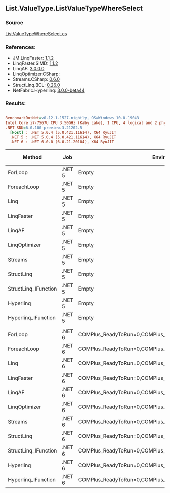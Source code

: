 ﻿## List.ValueType.ListValueTypeWhereSelect

### Source
[ListValueTypeWhereSelect.cs](../LinqBenchmarks/List/ValueType/ListValueTypeWhereSelect.cs)

### References:
- JM.LinqFaster: [1.1.2](https://www.nuget.org/packages/JM.LinqFaster/1.1.2)
- LinqFaster.SIMD: [1.1.2](https://www.nuget.org/packages/LinqFaster.SIMD/1.0.3)
- LinqAF: [3.0.0.0](https://www.nuget.org/packages/LinqAF/3.0.0.0)
- LinqOptimizer.CSharp: [](https://www.nuget.org/packages/LinqOptimizer.CSharp/)
- Streams.CSharp: [0.6.0](https://www.nuget.org/packages/Streams.CSharp/0.6.0)
- StructLinq.BCL: [0.26.0](https://www.nuget.org/packages/StructLinq/0.26.0)
- NetFabric.Hyperlinq: [3.0.0-beta44](https://www.nuget.org/packages/NetFabric.Hyperlinq/3.0.0-beta44)

### Results:
``` ini

BenchmarkDotNet=v0.12.1.1527-nightly, OS=Windows 10.0.19043
Intel Core i7-7567U CPU 3.50GHz (Kaby Lake), 1 CPU, 4 logical and 2 physical cores
.NET SDK=6.0.100-preview.3.21202.5
  [Host] : .NET 5.0.4 (5.0.421.11614), X64 RyuJIT
  .NET 5 : .NET 5.0.4 (5.0.421.11614), X64 RyuJIT
  .NET 6 : .NET 6.0.0 (6.0.21.20104), X64 RyuJIT


```
|               Method |    Job |                                                   EnvironmentVariables |  Runtime | Count |        Mean |       Error |      StdDev |      Median | Ratio | RatioSD |   Gen 0 |   Gen 1 | Gen 2 | Allocated |
|--------------------- |------- |----------------------------------------------------------------------- |--------- |------ |------------:|------------:|------------:|------------:|------:|--------:|--------:|--------:|------:|----------:|
|              ForLoop | .NET 5 |                                                                  Empty | .NET 5.0 |   100 |    991.0 ns |     3.00 ns |     2.80 ns |    990.3 ns |  1.00 |    0.00 |       - |       - |     - |         - |
|          ForeachLoop | .NET 5 |                                                                  Empty | .NET 5.0 |   100 |  1,229.1 ns |     3.06 ns |     2.71 ns |  1,228.8 ns |  1.24 |    0.00 |       - |       - |     - |         - |
|                 Linq | .NET 5 |                                                                  Empty | .NET 5.0 |   100 |  1,988.9 ns |     8.31 ns |     7.77 ns |  1,987.8 ns |  2.01 |    0.01 |  0.1793 |       - |     - |     376 B |
|           LinqFaster | .NET 5 |                                                                  Empty | .NET 5.0 |   100 |  2,252.7 ns |    43.44 ns |    44.61 ns |  2,248.5 ns |  2.27 |    0.05 |  3.8605 |       - |     - |   8,088 B |
|               LinqAF | .NET 5 |                                                                  Empty | .NET 5.0 |   100 |  2,741.0 ns |    39.05 ns |    34.61 ns |  2,738.9 ns |  2.77 |    0.04 |       - |       - |     - |         - |
|        LinqOptimizer | .NET 5 |                                                                  Empty | .NET 5.0 |   100 | 74,585.2 ns | 1,235.52 ns | 1,095.26 ns | 74,155.7 ns | 75.26 |    1.10 | 73.9746 |       - |     - | 157,800 B |
|              Streams | .NET 5 |                                                                  Empty | .NET 5.0 |   100 |  7,050.4 ns |    14.82 ns |    12.38 ns |  7,055.5 ns |  7.11 |    0.02 |  0.4730 |       - |     - |   1,000 B |
|           StructLinq | .NET 5 |                                                                  Empty | .NET 5.0 |   100 |  1,231.6 ns |     3.98 ns |     3.53 ns |  1,230.6 ns |  1.24 |    0.00 |  0.0343 |       - |     - |      72 B |
| StructLinq_IFunction | .NET 5 |                                                                  Empty | .NET 5.0 |   100 |  1,090.9 ns |     2.26 ns |     2.00 ns |  1,091.3 ns |  1.10 |    0.00 |       - |       - |     - |         - |
|            Hyperlinq | .NET 5 |                                                                  Empty | .NET 5.0 |   100 |  1,559.9 ns |     4.98 ns |     4.42 ns |  1,558.7 ns |  1.57 |    0.01 |       - |       - |     - |         - |
|  Hyperlinq_IFunction | .NET 5 |                                                                  Empty | .NET 5.0 |   100 |  1,291.0 ns |     2.52 ns |     2.23 ns |  1,291.3 ns |  1.30 |    0.00 |       - |       - |     - |         - |
|                      |        |                                                                        |          |       |             |             |             |             |       |         |         |         |       |           |
|              ForLoop | .NET 6 | COMPlus_ReadyToRun=0,COMPlus_TC_QuickJitForLoops=1,COMPlus_TieredPGO=1 | .NET 6.0 |   100 |    986.5 ns |     2.64 ns |     2.34 ns |    986.6 ns |  1.00 |    0.00 |       - |       - |     - |         - |
|          ForeachLoop | .NET 6 | COMPlus_ReadyToRun=0,COMPlus_TC_QuickJitForLoops=1,COMPlus_TieredPGO=1 | .NET 6.0 |   100 |  1,202.2 ns |     9.55 ns |     7.98 ns |  1,202.0 ns |  1.22 |    0.01 |       - |       - |     - |         - |
|                 Linq | .NET 6 | COMPlus_ReadyToRun=0,COMPlus_TC_QuickJitForLoops=1,COMPlus_TieredPGO=1 | .NET 6.0 |   100 |  1,918.8 ns |    21.70 ns |    18.12 ns |  1,914.1 ns |  1.95 |    0.02 |  0.1793 |       - |     - |     376 B |
|           LinqFaster | .NET 6 | COMPlus_ReadyToRun=0,COMPlus_TC_QuickJitForLoops=1,COMPlus_TieredPGO=1 | .NET 6.0 |   100 |  2,467.0 ns |    30.85 ns |    27.34 ns |  2,464.5 ns |  2.50 |    0.03 |  3.8605 |       - |     - |   8,088 B |
|               LinqAF | .NET 6 | COMPlus_ReadyToRun=0,COMPlus_TC_QuickJitForLoops=1,COMPlus_TieredPGO=1 | .NET 6.0 |   100 |  2,735.6 ns |    48.33 ns |    45.21 ns |  2,712.2 ns |  2.77 |    0.05 |       - |       - |     - |         - |
|        LinqOptimizer | .NET 6 | COMPlus_ReadyToRun=0,COMPlus_TC_QuickJitForLoops=1,COMPlus_TieredPGO=1 | .NET 6.0 |   100 | 64,083.1 ns | 2,287.72 ns | 6,637.09 ns | 61,304.7 ns | 70.69 |    3.69 | 57.6782 | 19.2261 |     - | 157,330 B |
|              Streams | .NET 6 | COMPlus_ReadyToRun=0,COMPlus_TC_QuickJitForLoops=1,COMPlus_TieredPGO=1 | .NET 6.0 |   100 |  7,021.1 ns |    25.99 ns |    23.04 ns |  7,016.7 ns |  7.12 |    0.02 |  0.4730 |       - |     - |   1,000 B |
|           StructLinq | .NET 6 | COMPlus_ReadyToRun=0,COMPlus_TC_QuickJitForLoops=1,COMPlus_TieredPGO=1 | .NET 6.0 |   100 |  1,195.5 ns |     4.71 ns |     3.94 ns |  1,194.7 ns |  1.21 |    0.00 |  0.0343 |       - |     - |      72 B |
| StructLinq_IFunction | .NET 6 | COMPlus_ReadyToRun=0,COMPlus_TC_QuickJitForLoops=1,COMPlus_TieredPGO=1 | .NET 6.0 |   100 |  1,078.7 ns |     1.65 ns |     1.38 ns |  1,079.3 ns |  1.09 |    0.00 |       - |       - |     - |         - |
|            Hyperlinq | .NET 6 | COMPlus_ReadyToRun=0,COMPlus_TC_QuickJitForLoops=1,COMPlus_TieredPGO=1 | .NET 6.0 |   100 |  1,569.8 ns |     4.22 ns |     3.94 ns |  1,569.0 ns |  1.59 |    0.01 |       - |       - |     - |         - |
|  Hyperlinq_IFunction | .NET 6 | COMPlus_ReadyToRun=0,COMPlus_TC_QuickJitForLoops=1,COMPlus_TieredPGO=1 | .NET 6.0 |   100 |  1,280.2 ns |     2.46 ns |     2.18 ns |  1,279.7 ns |  1.30 |    0.00 |       - |       - |     - |         - |
